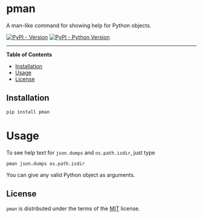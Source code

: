 # pman

A man-like command for showing help for Python objects.

[![PyPI - Version](https://img.shields.io/pypi/v/pman.svg)](https://pypi.org/project/pman)
[![PyPI - Python Version](https://img.shields.io/pypi/pyversions/pman.svg)](https://pypi.org/project/pman)

-----

**Table of Contents**

- [Installation](#installation)
- [Usage](#usage)
- [License](#license)

## Installation

```console
pip install pman
```

# Usage

To see help text for `json.dumps` and `os.path.isdir`, just type

```console
pman json.dumps os.path.isdir
```

You can give any valid Python object as arguments.

## License

`pman` is distributed under the terms of the [MIT](https://spdx.org/licenses/MIT.html) license.
